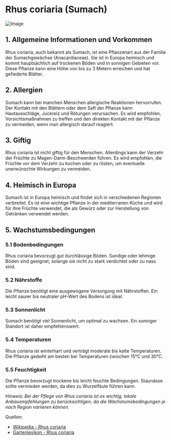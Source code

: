 # Rhus coriaria (Sumach)

![Image](https://upload.wikimedia.org/wikipedia/commons/thumb/6/6e/Rhus_coriaria.jpg/320px-Rhus_coriaria.jpg)

## 1. Allgemeine Informationen und Vorkommen
Rhus coriaria, auch bekannt als Sumach, ist eine Pflanzenart aus der Familie der Sumachgewächse (Anacardiaceae). Sie ist in Europa heimisch und kommt hauptsächlich auf trockenen Böden und in sonnigen Gebieten vor. Diese Pflanze kann eine Höhe von bis zu 3 Metern erreichen und hat gefiederte Blätter.

## 2. Allergien
Sumach kann bei manchen Menschen allergische Reaktionen hervorrufen. Der Kontakt mit den Blättern oder dem Saft der Pflanze kann Hautausschläge, Juckreiz und Rötungen verursachen. Es wird empfohlen, Vorsichtsmaßnahmen zu treffen und den direkten Kontakt mit der Pflanze zu vermeiden, wenn man allergisch darauf reagiert.

## 3. Giftig
Rhus coriaria ist nicht giftig für den Menschen. Allerdings kann der Verzehr der Früchte zu Magen-Darm-Beschwerden führen. Es wird empfohlen, die Früchte vor dem Verzehr zu kochen oder zu rösten, um eventuelle unerwünschte Wirkungen zu vermeiden.

## 4. Heimisch in Europa
Sumach ist in Europa heimisch und findet sich in verschiedenen Regionen verbreitet. Es ist eine wichtige Pflanze in der mediterranen Küche und wird für ihre Früchte verwendet, die als Gewürz oder zur Herstellung von Getränken verwendet werden.

## 5. Wachstumsbedingungen
### 5.1 Bodenbedingungen
Rhus coriaria bevorzugt gut durchlässige Böden. Sandige oder lehmige Böden sind geeignet, solange sie nicht zu stark verdichtet oder zu nass sind.

### 5.2 Nährstoffe
Die Pflanze benötigt eine ausgewogene Versorgung mit Nährstoffen. Ein leicht saurer bis neutraler pH-Wert des Bodens ist ideal.

### 5.3 Sonnenlicht
Sumach benötigt viel Sonnenlicht, um optimal zu wachsen. Ein sonniger Standort ist daher empfehlenswert.

### 5.4 Temperaturen
Rhus coriaria ist winterhart und verträgt moderate bis kalte Temperaturen. Die Pflanze gedeiht am besten bei Temperaturen zwischen 15°C und 30°C.

### 5.5 Feuchtigkeit
Die Pflanze bevorzugt trockene bis leicht feuchte Bedingungen. Staunässe sollte vermieden werden, da dies zu Wurzelfäule führen kann.

*Hinweis: Bei der Pflege von Rhus coriaria ist es wichtig, lokale Anbauempfehlungen zu berücksichtigen, da die Wachstumsbedingungen je nach Region variieren können.*

Quellen:
- [Wikipedia - Rhus coriaria](https://de.wikipedia.org/wiki/Gew%C3%BCrzsumach)
- [Gartenlexikon - Rhus coriaria](https://www.gartenlexikon.de/pflanzen/rhus-coriaria/)
